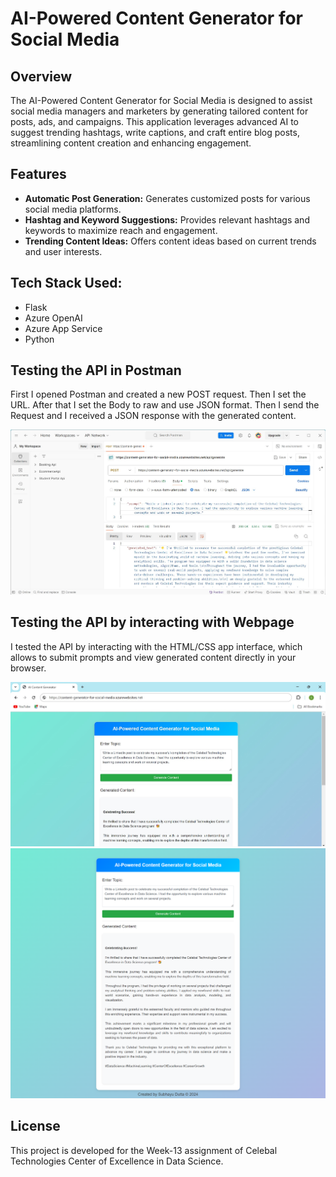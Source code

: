 # AI-Powered Content Generator for Social Media

## Overview

The AI-Powered Content Generator for Social Media is designed to assist social media managers and marketers by generating tailored content for posts, ads, and campaigns. This application leverages advanced AI to suggest trending hashtags, write captions, and craft entire blog posts, streamlining content creation and enhancing engagement.

## Features

- **Automatic Post Generation:** Generates customized posts for various social media platforms.
- **Hashtag and Keyword Suggestions:** Provides relevant hashtags and keywords to maximize reach and engagement.
- **Trending Content Ideas:** Offers content ideas based on current trends and user interests.

## Tech Stack Used:
- Flask
- Azure OpenAI
- Azure App Service
- Python

## Testing the API in Postman

First I opened Postman and created a new POST request. Then I set the URL. After that I set the Body to raw and use JSON format. Then I send the Request and I received a JSON response with the generated content. 

![Alt Text](./Images/Postman_API.jpg)

## Testing the API by interacting with Webpage
I tested the API by interacting with the HTML/CSS app interface, which allows to submit prompts and view generated content directly in your browser.

![Alt Text](./Images/Webpage2.png)
![Alt Text](./Images/Webpage.png)

## License
This project is developed for the Week-13 assignment of Celebal Technologies Center of Excellence in Data Science. 
